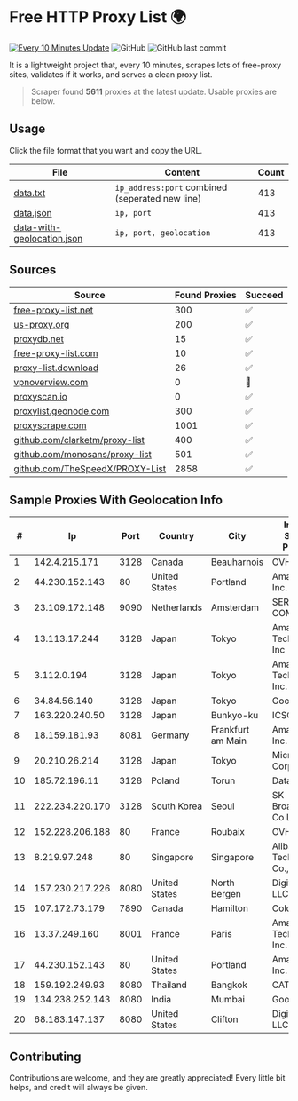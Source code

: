 
# Free HTTP Proxy List 🌍

[![Every 10 Minutes Update](https://github.com/mertguvencli/http-proxy-list/actions/workflows/main.yml/badge.svg?branch=main)](https://github.com/mertguvencli/http-proxy-list/actions/workflows/main.yml)
![GitHub](https://img.shields.io/github/license/mertguvencli/http-proxy-list)
![GitHub last commit](https://img.shields.io/github/last-commit/mertguvencli/http-proxy-list)

It is a lightweight project that, every 10 minutes, scrapes lots of free-proxy sites, validates if it works, and serves a clean proxy list.


> Scraper found **5611** proxies at the latest update. Usable proxies are below.

## Usage

Click the file format that you want and copy the URL.


|File|Content|Count|
|----|-------|-----|
|[data.txt](https://raw.githubusercontent.com/mertguvencli/http-proxy-list/main/proxy-list/data.txt)|`ip_address:port` combined (seperated new line)|413|
|[data.json](https://raw.githubusercontent.com/mertguvencli/http-proxy-list/main/proxy-list/data.json)|`ip, port`|413|
|[data-with-geolocation.json](https://raw.githubusercontent.com/mertguvencli/http-proxy-list/main/proxy-list/data-with-geolocation.json)|`ip, port, geolocation`|413|

## Sources

|Source|Found Proxies|Succeed|
|------|-------------|-------|
|[free-proxy-list.net](https://free-proxy-list.net)|300|✅|
|[us-proxy.org](https://www.us-proxy.org)|200|✅|
|[proxydb.net](http://proxydb.net)|15|✅|
|[free-proxy-list.com](https://free-proxy-list.com/?page=&port=&type%5B%5D=http&type%5B%5D=https&up_time=0&search=Search)|10|✅|
|[proxy-list.download](https://www.proxy-list.download/HTTP)|26|✅|
|[vpnoverview.com](https://vpnoverview.com/privacy/anonymous-browsing/free-proxy-servers)|0|🚫|
|[proxyscan.io](https://www.proxyscan.io)|0|✅|
|[proxylist.geonode.com](https://proxylist.geonode.com/api/proxy-list?limit=300&page=1&sort_by=lastChecked&sort_type=desc&protocols=http,https)|300|✅|
|[proxyscrape.com](https://api.proxyscrape.com/v2/?request=displayproxies&protocol=http&timeout=10000&country=all&ssl=all&anonymity=all)|1001|✅|
|[github.com/clarketm/proxy-list](https://raw.githubusercontent.com/clarketm/proxy-list/master/proxy-list-raw.txt)|400|✅|
|[github.com/monosans/proxy-list](https://raw.githubusercontent.com/monosans/proxy-list/main/proxies/http.txt)|501|✅|
|[github.com/TheSpeedX/PROXY-List](https://raw.githubusercontent.com/TheSpeedX/PROXY-List/master/http.txt)|2858|✅|


## Sample Proxies With Geolocation Info

|#|Ip|Port|Country|City|Internet Service Provider|
|-|--|----|-------|----|-------------------------|
|1|142.4.215.171|3128|Canada|Beauharnois|OVH SAS|
|2|44.230.152.143|80|United States|Portland|Amazon.com, Inc.|
|3|23.109.172.148|9090|Netherlands|Amsterdam|SERVERS-COM|
|4|13.113.17.244|3128|Japan|Tokyo|Amazon Technologies Inc|
|5|3.112.0.194|3128|Japan|Tokyo|Amazon Technologies Inc.|
|6|34.84.56.140|3128|Japan|Tokyo|Google LLC|
|7|163.220.240.50|3128|Japan|Bunkyo-ku|ICSCOE|
|8|18.159.181.93|8081|Germany|Frankfurt am Main|Amazon.com, Inc.|
|9|20.210.26.214|3128|Japan|Tokyo|Microsoft Corporation|
|10|185.72.196.11|3128|Poland|Torun|Data Space|
|11|222.234.220.170|3128|South Korea|Seoul|SK Broadband Co Ltd|
|12|152.228.206.188|80|France|Roubaix|OVH SAS|
|13|8.219.97.248|80|Singapore|Singapore|Alibaba (US) Technology Co., Ltd.|
|14|157.230.217.226|8080|United States|North Bergen|DigitalOcean, LLC|
|15|107.172.73.179|7890|Canada|Hamilton|ColoCrossing|
|16|13.37.249.160|8001|France|Paris|Amazon Technologies Inc.|
|17|44.230.152.143|80|United States|Portland|Amazon.com, Inc.|
|18|159.192.249.93|8080|Thailand|Bangkok|CAT-BB|
|19|134.238.252.143|8080|India|Mumbai|Google LLC|
|20|68.183.147.137|8080|United States|Clifton|DigitalOcean, LLC|



## Contributing

Contributions are welcome, and they are greatly appreciated! Every
little bit helps, and credit will always be given.

